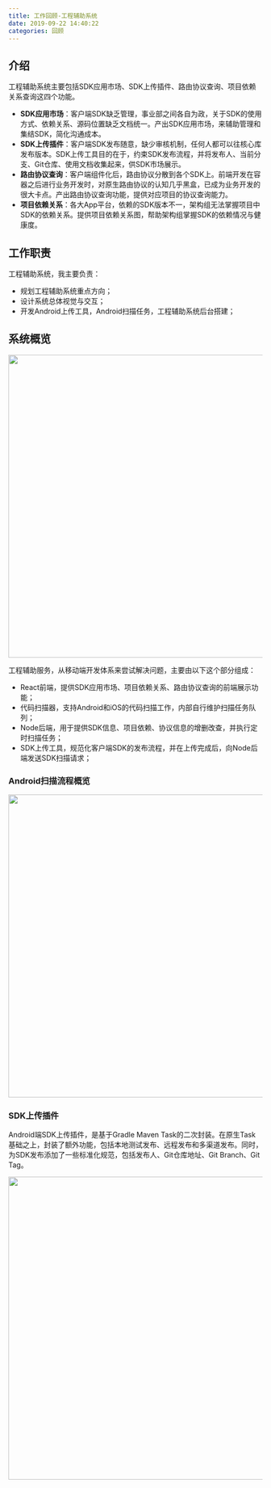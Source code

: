```yaml
---
title: 工作回顾-工程辅助系统
date: 2019-09-22 14:40:22
categories: 回顾
---
```


## 介绍

工程辅助系统主要包括SDK应用市场、SDK上传插件、路由协议查询、项目依赖关系查询这四个功能。

- **SDK应用市场**：客户端SDK缺乏管理，事业部之间各自为政，关于SDK的使用方式、依赖关系、源码位置缺乏文档统一。产出SDK应用市场，来辅助管理和集结SDK，简化沟通成本。
- **SDK上传插件**：客户端SDK发布随意，缺少审核机制，任何人都可以往核心库发布版本。SDK上传工具目的在于，约束SDK发布流程，并将发布人、当前分支、Git仓库、使用文档收集起来，供SDK市场展示。
- **路由协议查询**：客户端组件化后，路由协议分散到各个SDK上。前端开发在容器之后进行业务开发时，对原生路由协议的认知几乎黑盒，已成为业务开发的很大卡点。产出路由协议查询功能，提供对应项目的协议查询能力。
- **项目依赖关系**：各大App平台，依赖的SDK版本不一，架构组无法掌握项目中SDK的依赖关系。提供项目依赖关系图，帮助架构组掌握SDK的依赖情况与健康度。

## 工作职责

工程辅助系统，我主要负责：

- 规划工程辅助系统重点方向；
- 设计系统总体视觉与交互；
- 开发Android上传工具，Android扫描任务，工程辅助系统后台搭建；

## 系统概览

<img width="600" src="/image/gongchenfuzhu_jiagoutu.png">

工程辅助服务，从移动端开发体系来尝试解决问题，主要由以下这个部分组成：

- React前端，提供SDK应用市场、项目依赖关系、路由协议查询的前端展示功能；
- 代码扫描器，支持Android和iOS的代码扫描工作，内部自行维护扫描任务队列；
- Node后端，用于提供SDK信息、项目依赖、协议信息的增删改查，并执行定时扫描任务；
- SDK上传工具，规范化客户端SDK的发布流程，并在上传完成后，向Node后端发送SDK扫描请求；

### Android扫描流程概览

<img width="600" src="/image/gongchefuzhu_android_scanner.jpg">

### SDK上传插件

Android端SDK上传插件，是基于Gradle Maven Task的二次封装。在原生Task基础之上，封装了额外功能，包括本地测试发布、远程发布和多渠道发布。同时，为SDK发布添加了一些标准化规范，包括发布人、Git仓库地址、Git Branch、Git Tag。

<img width="600" src="/image/gongchenfuzhu_maven_upload.jpg">

